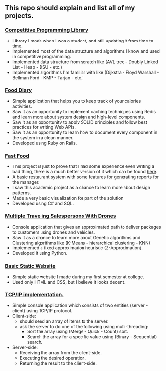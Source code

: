 ## This repo should explain and list all of my projects. ##
### [Competitive Programming Library](https://github.com/Abdelrhman-Samir-99/Competitive-Programming) ###
+ Library I made when I was a student, and still updating it from time to time.
+ Implemented most of the data structure and algorithms I know and used in competitive programming.
+ Implemented data structure from scratch like (AVL tree - Doubly Linked List - Heap - DSU - etc.)
+ Implemented algorithms I'm familiar with like (Dijkstra - Floyd Warshall - Bellman Ford - KMP - Tarjan - etc.)
### [Food Diary](https://github.com/Abdelrhman-Samir-99/Projects/tree/master/Food%20Diary) ###
+ Simple application that helps you to keep track of your calories activities.
+ Saw it as an opportunity to implement caching techniques using Redis and learn more about system design and high-level components.
+ Saw it as an opportunity to apply SOLID principles and follow best practices for writing Web APIs.
+ Saw it as an opportunity to learn how to document every component in the system in a clean manner.
+ Developed using Ruby on Rails.
### [Fast Food](https://github.com/Abdelrhman-Samir-99/Projects/tree/master/Fast%20Food) ###
+ This project is just to prove that I had some experience even writing a bad thing, there is a much better version of it which can be found [here](https://github.com/Abdelrhman-Samir-99/Projects/tree/master/Food%20Diary).
+ A basic restaurant system with some features for generating reports for the manager.
+ I saw this academic project as a chance to learn more about design patterns.
+ Made a very basic visualization for part of the solution.
+ Developed using C# and SQL.
### [Multiple Traveling Salespersons With Drones](https://github.com/Abdelrhman-Samir-99/Projects/tree/master/Multiple%20Traveling%20Salespersons%20With%20Drones) ###
+ Console application that gives an approximated path to deliver packages to customers using drones and vehicles.
+ Saw it as a chance to learn more about Genetic algorithms and Clustering algorithms like (K-Means - hierarchical clustering - KNN)
+ Implemented a fixed approximation heuristic (2-Approximation).
+ Developed it using Python.
### [Basic Static Website](https://github.com/SmallCat3699/Projects/tree/master/Basic%20static%20website#basic-static-website) ###
+ Simple static website I made during my first semester at college.
+ Used only HTML and CSS, but I believe it looks decent.
### [TCP/IP implementation.](https://github.com/SmallCat3699/Projects/tree/master/TCP%20(sorting%20and%20searching)#simple-console-apllication-which-has-2-sides-server-and-client) ###
+ Simple console application which consists of two entities (server - client) using TCP/IP protocol.
+ Client-side:
    + should send an array of items to the server.
    + ask the server to do one of the following using multi-threading:
        + Sort the array using (Merge - Quick - Count) sort.
        + Search the array for a specific value using (Binary - Sequential) search.
+ Server-side:
    + Receiving the array from the client-side.
    + Executing the desired operation.
    + Returning the result to the client-side.
